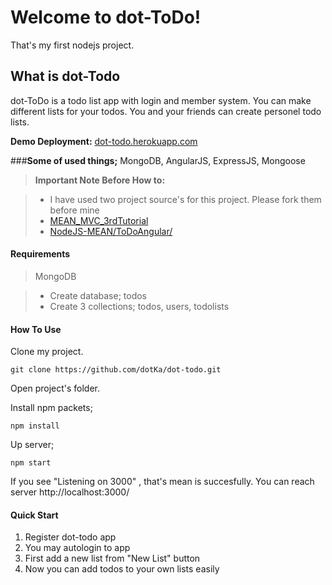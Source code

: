 Welcome to dot-ToDo!
===================

That's my first nodejs project. 

What is dot-Todo
----------------
dot-ToDo is a todo list app with login and member system. 
You can make different lists for your todos. You and your friends can create personel todo lists. 

**Demo Deployment:** [dot-todo.herokuapp.com](http://dot-todo.herokuapp.com/)

###**Some of used things;**
MongoDB, AngularJS, ExpressJS, Mongoose

> **Important Note Before How to:**

> - I have used two project source's for this project. Please fork them before mine
>- [ MEAN_MVC_3rdTutorial](https://github.com/dotKa/MEAN_MVC_3rdTutorial)
>- [ NodeJS-MEAN/ToDoAngular/](https://github.com/dotKa/NodeJS-MEAN/tree/master/ToDoAngular)
#### Requirements

 >MongoDB

>- Create database; todos
>- Create 3 collections; todos, users, todolists

#### How To Use

Clone my project.
```
git clone https://github.com/dotKa/dot-todo.git
```
Open project's folder. 

Install npm packets;
```
npm install
```
Up server;
```
npm start
```
If you see "Listening on 3000" , that's mean is succesfully. You can reach server http://localhost:3000/

#### Quick Start
1. Register dot-todo app
2. You may autologin to app
3. First add a new list from "New List" button 
4. Now you can add todos to your own lists easily
